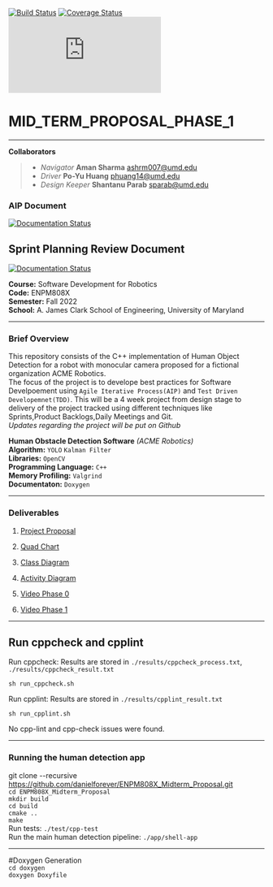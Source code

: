 [![Build Status](https://github.com/danielforever/ENPM808X_Midterm_Proposal/actions/workflows/build_and_coveralls.yml/badge.svg)](https://github.com/danielforever/ENPM808X_Midterm_Proposal/actions/workflows/build_and_coveralls.yml)
[![Coverage Status](https://coveralls.io/repos/github/danielforever/ENPM808X_Midterm_Proposal/badge.svg?branch=master)](https://coveralls.io/github/danielforever/ENPM808X_Midterm_Proposal?branch=main)
[![GitHub license](https://badgen.net/github/license/Naereen/Strapdown.js)](LICENSE.md)


# MID_TERM_PROPOSAL_PHASE_1
***
**Collaborators**
> - *Navigator*      **Aman Sharma** <ashrm007@umd.edu>
> - *Driver*         **Po-Yu Huang**  <phuang14@umd.edu>
> - *Design Keeper*  **Shantanu Parab**  <sparab@umd.edu>

### AIP Document 
[![Documentation Status](https://readthedocs.org/projects/ansicolortags/badge/?version=latest)](https://docs.google.com/spreadsheets/d/1YIb6e1S-9IIIN0XqMSaTiWy73bQwWlGtOVpeUz_p5m0/edit?usp=sharing)

## Sprint Planning Review Document
[![Documentation Status](https://readthedocs.org/projects/ansicolortags/badge/?version=latest)](https://docs.google.com/document/d/1yf7floh_fHxyug6Ytcp7xqqo3Nc4zX4OPCIcwfu8p-A/edit?usp=sharing)

**Course:** Software Development for Robotics  
**Code:** ENPM808X  
**Semester:** Fall 2022  
**School:** A. James Clark School of Engineering, University of Maryland  

***
### Brief Overview
This repository consists of the C++ implementation of Human Object Detection for a robot with monocular camera proposed for a fictional organization ACME Robotics.  
The focus of the project is to develope best practices for Software Develpoement using `Agile Iterative Process(AIP)` and `Test Driven Developemnet(TDD)`. This will be a 4 week project from design stage to delivery of the project tracked using different techniques like Sprints,Product Backlogs,Daily Meetings and Git.  
*Updates regarding the project will be put on Github*



**Human Obstacle Detection Software**  *(ACME Robotics)*  
**Algorithm:** `YOLO`  `Kalman Filter`  
**Libraries:** `OpenCV`  
**Programming Language:** `C++`  
**Memory Profiling:** `Valgrind`  
**Documentaton:** `Doxygen`  

***
### Deliverables
1. [Project Proposal](submission/proposal/Proposal.pdf)

2. [Quad Chart](submission/quad_chart/Quad%20Chart.pdf)

3. [Class Diagram](submission/uml/Class%20Dependancy.png)

4. [Activity Diagram](submission/uml/Activity%20Diagram.pdf)

5.  [Video Phase 0](https://youtu.be/RBK_uPH3j8g)

6. [Video Phase 1](https://youtu.be/Oaej38F-kNk)

***
## Run cppcheck and cpplint
Run cppcheck: Results are stored in `./results/cppcheck_process.txt`, `./results/cppcheck_result.txt` 

`sh run_cppcheck.sh`


Run cpplint: Results are stored in `./results/cpplint_result.txt`

`sh run_cpplint.sh`


No cpp-lint and cpp-check issues were found.

***

### Running the human detection app


git clone --recursive https://github.com/danielforever/ENPM808X_Midterm_Proposal.git  
`cd ENPM808X_Midterm_Proposal`  
`mkdir build`  
`cd build`  
`cmake ..`  
`make`  
Run tests: `./test/cpp-test`  
Run the main human detection pipeline: `./app/shell-app`  



***
#Doxygen Generation  
`cd doxygen`  
`doxygen Doxyfile`

